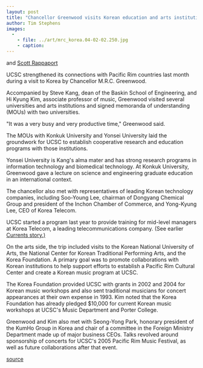 ```yaml
---
layout: post
title: "Chancellor Greenwood visits Korean education and arts institutions"
author: Tim Stephens
images:
  -
    - file: ../art/mrc_korea.04-02-02.250.jpg
    - caption: 
---
```


and [Scott Rappaport][1]

UCSC strengthened its connections with Pacific Rim countries last month during a visit to Korea by Chancellor M.R.C. Greenwood.

Accompanied by Steve Kang, dean of the Baskin School of Engineering, and Hi Kyung Kim, associate professor of music, Greenwood visited several universities and arts institutions and signed memoranda of understanding (MOUs) with two universities.  

"It was a very busy and very productive time," Greenwood said.  

The MOUs with Konkuk University and Yonsei University laid the groundwork for UCSC to establish cooperative research and education programs with those institutions.

Yonsei University is Kang's alma mater and has strong research programs in information technology and biomedical technology. At Konkuk University, Greenwood gave a lecture on science and engineering graduate education in an international context.

The chancellor also met with representatives of leading Korean technology companies, including Soo-Young Lee, chairman of Dongyang Chemical Group and president of the Inchon Chamber of Commerce, and Yong-Kyung Lee, CEO of Korea Telecom.

UCSC started a program last year to provide training for mid-level managers at Korea Telecom, a leading telecommunications company. (See earlier [Currents story.)][2]  

On the arts side, the trip included visits to the Korean National University of Arts, the National Center for Korean Traditional Performing Arts, and the Korea Foundation. A primary goal was to promote collaborations with Korean institutions to help support efforts to establish a Pacific Rim Cultural Center and create a Korean music program at UCSC.  

The Korea Foundation provided UCSC with grants in 2002 and 2004 for Korean music workshops and also sent traditional musicians for concert appearances at their own expense in 1993. Kim noted that the Korea Foundation has already pledged $10,000 for current Korean music workshops at UCSC's Music Department and Porter College.   

Greenwood and Kim also met with Seong-Yong Park, honorary president of the KumHo Group in Korea and chair of a committee in the Foreign Ministry Department made up of major business CEOs. Talks revolved around sponsorship of concerts for UCSC's 2005 Pacific Rim Music Festival, as well as future collaborations after that event.

[1]: mailto:srapp@ucsc.edu
[2]: http://www.ucsc.edu/currents/02-03/01-06/telecom.html

[source](http://www1.ucsc.edu/currents/03-04/02-09/korea.html "Permalink to korea")
